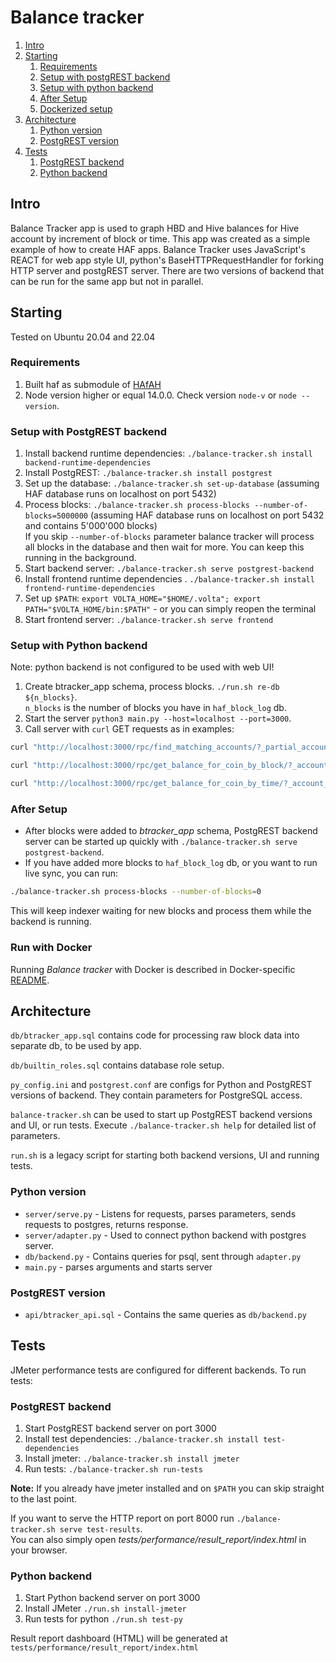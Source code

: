 # Balance tracker

1. [Intro](#intro)
1. [Starting](#starting)
    1. [Requirements](#requirements)
    1. [Setup with postgREST backend](#setup-with-postgrest-backend)
    1. [Setup with python backend](#setup-with-python-backend)
    1. [After Setup](#after-setup)
    1. [Dockerized setup](#run-with-docker)
1. [Architecture](#architecture)
    1. [Python version](#python-version)
    1. [PostgREST version](#postgrest-version)
1. [Tests](#tests)
    1. [PostgREST backend](#postgrest-backend)
    1. [Python backend](#postgrest-backend)

## Intro

Balance Tracker app is used to graph HBD and Hive balances for Hive account by increment of block or time. This app was created as a simple example of how to create  HAF apps.
Balance Tracker uses JavaScript's REACT for web app style UI, python's BaseHTTPRequestHandler for forking HTTP server and postgREST server. There are two versions of backend that can be run for the same app but not in parallel.

## Starting

Tested on Ubuntu 20.04 and 22.04

### Requirements

1. Built haf as submodule of [HAfAH](https://gitlab.syncad.com/hive/HAfAH/-/tree/develop)
1. Node version higher or equal 14.0.0. Check version `node-v` or `node --version`.

### Setup with PostgREST backend

1. Install backend runtime dependencies: `./balance-tracker.sh install backend-runtime-dependencies`
1. Install PostgREST: `./balance-tracker.sh install postgrest`
1. Set up the database: `./balance-tracker.sh set-up-database` (assuming HAF database runs on localhost on port 5432)
1. Process blocks: `./balance-tracker.sh process-blocks --number-of-blocks=5000000` (assuming HAF database runs on localhost on port 5432 and contains 5'000'000 blocks)  
  If you skip `--number-of-blocks` parameter balance tracker will process all blocks in the database and then wait for more. You can keep this running in the background.
1. Start backend server: `./balance-tracker.sh serve postgrest-backend`
1. Install frontend runtime dependencies . `./balance-tracker.sh install frontend-runtime-dependencies`
1. Set up `$PATH`: `export VOLTA_HOME="$HOME/.volta"; export PATH="$VOLTA_HOME/bin:$PATH"` - or you can simply reopen the terminal
1. Start frontend server: `./balance-tracker.sh serve frontend`

### Setup with Python backend

Note: python backend is not configured to be used with web UI!

1. Create btracker_app schema, process blocks. `./run.sh re-db ${n_blocks}`.  
`n_blocks` is the number of blocks you have in `haf_block_log` db.
1. Start the server `python3 main.py --host=localhost --port=3000`.
1. Call server with `curl` GET requests as in examples:

```bash
curl "http://localhost:3000/rpc/find_matching_accounts/?_partial_account_name=d"

curl "http://localhost:3000/rpc/get_balance_for_coin_by_block/?_account_name=dantheman&_coin_type=21&_start_block=0&_end_block=10000"

curl "http://localhost:3000/rpc/get_balance_for_coin_by_time/?_account_name=dantheman&_coin_type=21&_start_time=2016-03-24%2016:05:00&_end_time=2016-03-25%2000:34:48"
```

### After Setup

- After blocks were added to *btracker_app* schema, PostgREST backend server can be started up quickly with `./balance-tracker.sh serve postgrest-backend`.
- If you have added more blocks to `haf_block_log` db, or you want to run live sync, you can run:

```bash
./balance-tracker.sh process-blocks --number-of-blocks=0
```

This will keep indexer waiting for new blocks and process them while the backend is running.

### Run with Docker

Running *Balance tracker* with Docker is described in Docker-specific [README](docker/README.md).

## Architecture

`db/btracker_app.sql` contains code for processing raw block data into separate db, to be used by app.

`db/builtin_roles.sql` contains database role setup.

`py_config.ini` and `postgrest.conf` are configs for Python and PostgREST versions of backend. They contain parameters for PostgreSQL access.

`balance-tracker.sh` can be used to start up PostgREST backend versions and UI, or run tests. Execute `./balance-tracker.sh help` for detailed list of parameters.

`run.sh` is a legacy script for starting both backend versions, UI and running tests.

### Python version

- `server/serve.py` - Listens for requests, parses parameters, sends requests to postgres, returns response.
- `server/adapter.py` - Used to connect python backend with postgres server.
- `db/backend.py` - Contains queries for psql, sent through `adapter.py`
- `main.py` - parses arguments and starts server

### PostgREST version

- `api/btracker_api.sql` - Contains the same queries as `db/backend.py`

## Tests

JMeter performance tests are configured for different backends. To run tests:

### PostgREST backend

1. Start PostgREST backend server on port 3000
1. Install test dependencies: `./balance-tracker.sh install test-dependencies`
1. Install jmeter: `./balance-tracker.sh install jmeter`
1. Run tests: `./balance-tracker.sh run-tests`

**Note:** If you already have jmeter installed and on `$PATH` you can skip straight to the last point.

If you want to serve the HTTP report on port 8000 run `./balance-tracker.sh serve test-results`.  
You can also simply open *tests/performance/result_report/index.html* in your browser.

### Python backend

1. Start Python backend server on port 3000
1. Install JMeter `./run.sh install-jmeter`
1. Run tests for python `./run.sh test-py`

Result report dashboard (HTML) will be generated at `tests/performance/result_report/index.html`
